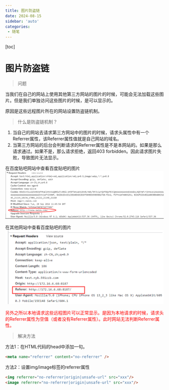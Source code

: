 ```yaml
---
title: 图片防盗链
date: 2024-08-15
sidebar: 'auto'
categories:
 - 随笔
---
```


[toc]

# 图片防盗链

> 问题

当我们在自己的网站上使用其他第三方网站的图片的时候，可能会无法加载这些图片。但是我们单独访问这些图片的时候，是可以显示的。

原因是这些远程图片所在的网站设置防盗链机制。

> 什么是防盗链机制？

1. 当自己的网站去请求第三方网站中的图片的时候，请求头属性中有一个Referrer属性，该Referrer属性值就是自己网站的域名。
2. 当第三方网站的后台会判断请求的Referrer属性是不是本网站的。如果是那么请求通过。如果不是，那么请求拒绝，返回403 forbidden。因此请求图片失败，导致图片无法显示。

在百度贴吧网站中查看百度贴吧的图片
![blog_20240805170429.png](../blog_img/blog_20240805170429.png)

在其他网站中查看百度贴吧的图片
![blog_20240805170714.png](../blog_img/blog_20240805170714.png)

<span style="color: red;">另外之所以本地请求这些远程图片可以正常显示。是因为本地请求的时候，请求头的Referrer属性为空值（或者没有Referrer属性）。此时网站无法判断Referrer属性。</span>

> 解决方法

方法1：在HTML代码的head中添加一句。

```html
<meta name="referrer" content="no-referrer" />
```

方法2：设置img/image标签的referrer属性

```html
<img referrer="no-referrer|origin|unsafe-url" src="xxx"/>
<image referrer="no-referrer|origin|unsafe-url" src="xxx"/>
```